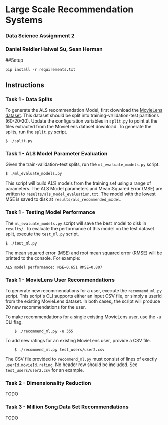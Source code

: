 # Large Scale Recommendation Systems
### Data Science Assignment 2
### Daniel Reidler Haiwei Su, Sean Herman

##Setup

    pip install -r requirements.txt

## Instructions

### Task 1 - Data Splits
To generate the ALS recommendation Model, first download the [MovieLens dataset](http://grouplens.org/datasets/movielens/10m/). This dataset should be split into training-validation-test partitions (60-20-20). Update the configuration variables in `split.py` to point at the files extracted from the MovieLens dataset download. To generate the splits, run the `split.py` script.

    $ ./split.py


### Task 1 - ALS Model Parameter Evaluation
Given the train-validation-test splits, run the `ml_evaluate_models.py` script.

    $ ./ml_evaluate_models.py

This script will build ALS models from the training set using a range of parameters. The ALS Model parameters and Mean Squared Error (MSE) are written to `results/als_model_evaluation.txt`. The model with the lowest MSE is saved to disk at `results/als_recommended_model`.


### Task 1 - Testing Model Performance
The `ml_evaluate_models.py` script will save the best model to disk in `results/`. To evaluate the performance of this model on the test dataset split, execute the `test_ml.py` script.

    $ ./test_ml.py


The mean squared error (MSE) and root mean squared error (RMSE) will be printed to the console. For example:

    ALS model performance: MSE=0.651 RMSE=0.807


### Task 1 - MovieLens User Recommendations
To generate new recommendations for a user, execute the `recommend_ml.py` script. This script's CLI supports either an input CSV file, or simply a userId from the existing MovieLens dataset. In both cases, the script will produce 20 new recommendations for the user.

To make recommendations for a single existing MovieLens user, use the `-u` CLI flag.

        $ ./recommend_ml.py -u 355

To add new ratings for an existing MovieLens user, provide a CSV file.

        $ ./recommend_ml.py test_users/user2.csv

The CSV file provided to `recommend_ml.py` must consist of lines of exactly `userId,movieId,rating`. No header row should be included. See `test_users/user2.csv` for an example.

### Task 2 - Dimensionality Reduction
TODO

### Task 3 - Million Song Data Set Recommendations
TODO

